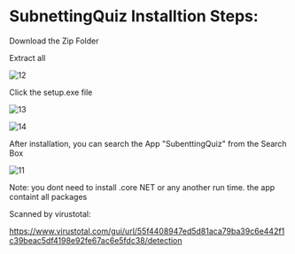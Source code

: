 # SubnettingQuiz Installtion Steps:

Download the Zip Folder

Extract all

![12](https://user-images.githubusercontent.com/100967318/172074793-68863425-c942-4ff4-a52b-1acf5e932e57.jpg)


Click the setup.exe file


![13](https://user-images.githubusercontent.com/100967318/172074867-94b6f570-f8b6-4174-9600-60d8c5cb0c9c.jpg)


![14](https://user-images.githubusercontent.com/100967318/172074882-bb9d8675-7963-405d-8202-f964a38cbda9.jpg)

After installation, you can search the App "SubenttingQuiz" from the Search Box


![11](https://user-images.githubusercontent.com/100967318/172074787-d3b93b68-a4c0-48e0-b631-a00b0e3f7f7f.jpg)



Note: you dont need to install .core NET or any another run time. the app containt all packages

Scanned by virustotal:

https://www.virustotal.com/gui/url/55f4408947ed5d81aca79ba39c6e442f1c39beac5df4198e92fe67ac6e5fdc38/detection
